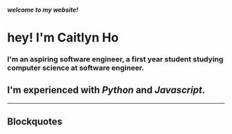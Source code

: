 ##### welcome to my website!
# hey! I'm Caitlyn Ho
### I'm an aspiring software engineer, a first year student studying computer science at software engineer.  
## I'm experienced with *Python* and *Javascript*. 

____

## Blockquotes
